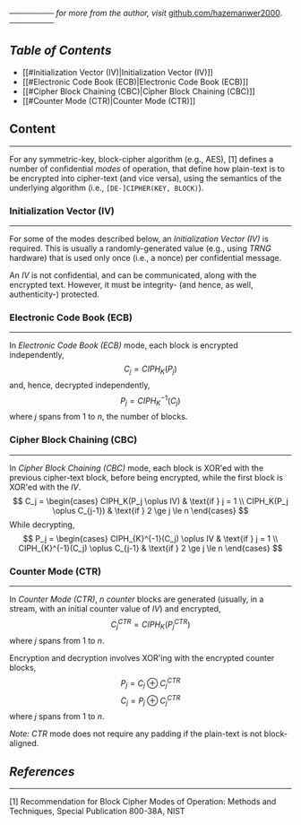 ──────── *for more from the author, visit* [github.com/hazemanwer2000](https://github.com/hazemanwer2000). ────────
## *Table of Contents*
- [[#Initialization Vector (IV)|Initialization Vector (IV)]]
- [[#Electronic Code Book (ECB)|Electronic Code Book (ECB)]]
- [[#Cipher Block Chaining (CBC)|Cipher Block Chaining (CBC)]]
- [[#Counter Mode (CTR)|Counter Mode (CTR)]]
## Content
---
For any symmetric-key, block-cipher algorithm (e.g., AES), [1] defines a number of confidential *modes* of operation, that define how plain-text is to be encrypted into cipher-text (and vice versa), using the semantics of the underlying algorithm (i.e., `[DE-]CIPHER(KEY, BLOCK)`).
### Initialization Vector (IV)
---
For some of the modes described below, an *Initialization Vector (IV)* is required. This is usually a randomly-generated value (e.g., using *TRNG* hardware) that is used only once (i.e., a nonce) per confidential message.

An *IV* is not confidential, and can be communicated, along with the encrypted text. However, it must be integrity- (and hence, as well, authenticity-) protected.
### Electronic Code Book (ECB)
---
In *Electronic Code Book (ECB)* mode, each block is encrypted independently,
$$C_j = CIPH_K(P_j)$$
and, hence, decrypted independently,
$$P_j = CIPH_{K}^{-1}(C_j)$$
where $j$ spans from $1$ to $n$, the number of blocks.
### Cipher Block Chaining (CBC)
---
In *Cipher Block Chaining (CBC)* mode, each block is XOR'ed with the previous cipher-text block, before being encrypted, while the first block is XOR'ed with the *IV*.
$$
C_j = \begin{cases} 
	CIPH_K(P_j \oplus IV) & \text{if } j = 1 \\
	CIPH_K(P_j \oplus C_{j-1}) & \text{if } 2 \ge j \le n
\end{cases}
$$
While decrypting,
$$
P_j = \begin{cases} 
	CIPH_{K}^{-1}(C_j) \oplus IV & \text{if } j = 1 \\
	CIPH_{K}^{-1}(C_j) \oplus C_{j-1} & \text{if } 2 \ge j \le n
\end{cases}
$$
### Counter Mode (CTR)
---
In *Counter Mode (CTR)*, $n$ *counter* blocks are generated (usually, in a stream, with an initial counter value of *IV*) and encrypted,
$$C_j^{CTR} = CIPH_K(P_j^{CTR})$$
where $j$ spans from $1$ to $n$.

Encryption and decryption involves XOR'ing with the encrypted counter blocks,
$$P_j = C_j \oplus C_j^{CTR}$$
$$C_j = P_j \oplus C_j^{CTR}$$
where $j$ spans from $1$ to $n$.

*Note:* *CTR* mode does not require any padding if the plain-text is not block-aligned.
## *References*
---
[1] Recommendation for Block Cipher Modes of Operation: Methods and Techniques, Special Publication 800-38A, NIST